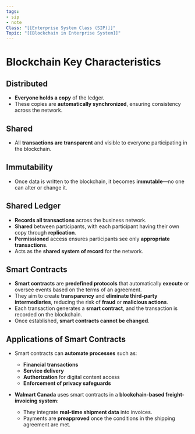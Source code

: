```yaml
---
tags:
- sip
- note
Class: "[[Enterprise System Class (SIP)]]"
Topic: "[[Blockchain in Enterprise System]]"
---
```


# Blockchain Key Characteristics 

## Distributed

- **Everyone holds a copy** of the ledger.
- These copies are **automatically synchronized**, ensuring consistency across the network.

## Shared

- All **transactions are transparent** and visible to everyone participating in the blockchain.

## Immutability

- Once data is written to the blockchain, it becomes **immutable**—no one can alter or change it.


## Shared Ledger

- **Records all transactions** across the business network.
- **Shared** between participants, with each participant having their own copy through **replication**.
- **Permissioned** access ensures participants see only **appropriate transactions**.
- Acts as the **shared system of record** for the network.

## Smart Contracts

- **Smart contracts** are **predefined protocols** that automatically **execute** or oversee events based on the terms of an agreement.
- They aim to create **transparency** and **eliminate third-party intermediaries**, reducing the risk of **fraud** or **malicious actions**.
- Each transaction generates a **smart contract**, and the transaction is recorded on the blockchain.
- Once established, **smart contracts cannot be changed**.

## Applications of Smart Contracts

- Smart contracts can **automate processes** such as:
  - **Financial transactions**
  - **Service delivery**
  - **Authorization** for digital content access
  - **Enforcement of privacy safeguards**
  
- **Walmart Canada** uses smart contracts in a **blockchain-based freight-invoicing system**:
  - They integrate **real-time shipment data** into invoices.
  - Payments are **preapproved** once the conditions in the shipping agreement are met.